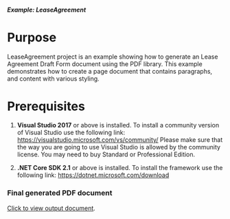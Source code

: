##### Example: LeaseAgreement

# Purpose
   LeaseAgreement project is an example showing how to generate an Lease Agreement Draft Form document using the PDF library. This example demonstrates how to create a page document that contains paragraphs, and content with various styling. 

# Prerequisites
1) **Visual Studio 2017** or above is installed.
   To install a community version of Visual Studio use the following link: https://visualstudio.microsoft.com/vs/community/
   Please make sure that the way you are going to use Visual Studio is allowed by the community license. You may need to buy Standard or Professional Edition.

2) **.NET Core SDK 2.1** or above is installed.
   To install the framework use the following link: https://dotnet.microsoft.com/download


### Final generated PDF document
[Click to view output document](https://github.com/SyncfusionExamples/PDF-real-time-Examples/blob/EJDOTNETCORE-3951/LeaseAgreement/LeaseAgreement/Result/LeaseAgreement.pdf).